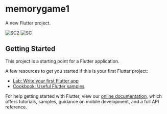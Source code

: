 # memorygame1

A new Flutter project.

![SC2](https://user-images.githubusercontent.com/18082857/81495436-87609100-92da-11ea-82fe-3e6e5f49a897.jpg)
![SC](https://user-images.githubusercontent.com/18082857/81495443-90516280-92da-11ea-95f4-31c68dc4b453.jpg)


## Getting Started

This project is a starting point for a Flutter application.

A few resources to get you started if this is your first Flutter project:

- [Lab: Write your first Flutter app](https://flutter.dev/docs/get-started/codelab)
- [Cookbook: Useful Flutter samples](https://flutter.dev/docs/cookbook)

For help getting started with Flutter, view our
[online documentation](https://flutter.dev/docs), which offers tutorials,
samples, guidance on mobile development, and a full API reference.
